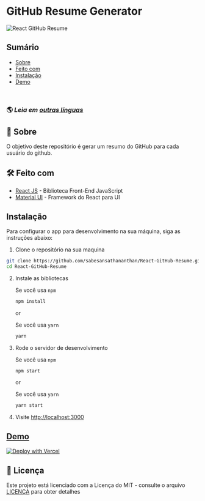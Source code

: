 # GitHub Resume Generator

![React GitHub Resume](../src/assets/readme/screenshot.png)

## Sumário

- [Sobre](#about)
- [Feito com](#built-with)
- [Instalação](#installation)
- [Demo](#live-demo)

<br>

### 🌎 _Leia em [outras línguas](./Translations.md)_

<h2 id='about'>🤔 Sobre</h2>

O objetivo deste repositório é gerar um resumo do GitHub para cada usuário do github.

<h2 id='built-with'>🛠️ Feito com</h2>

- [React JS](https://reactjs.org/) - Biblioteca Front-End JavaScript
- [Material UI](https://material-ui.com/) - Framework do React para UI

<h2 id='installation'>Instalação</h2>

Para configurar o app para desenvolvimento na sua máquina, siga as instruções abaixo:

1. Clone o repositório na sua maquina

```bash
git clone https://github.com/sabesansathananthan/React-GitHub-Resume.git
cd React-GitHub-Resume
```

2. Instale as bibliotecas

   Se você usa `npm`

   ```bash
   npm install
   ```

   or

   Se você usa `yarn`

   ```bash
   yarn
   ```

3. Rode o servidor de desenvolvimento

   Se você usa `npm`

   ```bash
   npm start
   ```

   or

   Se você usa `yarn`

   ```bash
   yarn start
   ```

4. Visite <http://localhost:3000>

<h2 id='live-demo'><a href="https://react-github-resume.vercel.app/">Demo</a></h2>

[![Deploy with Vercel](https://vercel.com/button)](https://vercel.com/new/git/external?repository-url=https://github.com/sabesansathananthan/React-GitHub-Resume)

## 📄 Licença

Este projeto está licenciado com a Licença do MIT - consulte o arquivo [LICENÇA](../LICENSE) para obter detalhes
